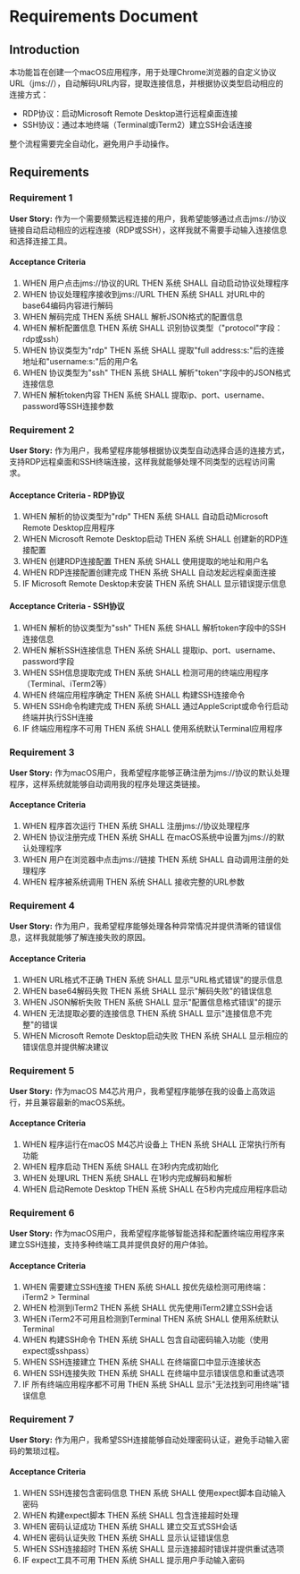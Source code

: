 # Requirements Document

## Introduction

本功能旨在创建一个macOS应用程序，用于处理Chrome浏览器的自定义协议URL（jms://），自动解码URL内容，提取连接信息，并根据协议类型启动相应的连接方式：
- RDP协议：启动Microsoft Remote Desktop进行远程桌面连接
- SSH协议：通过本地终端（Terminal或iTerm2）建立SSH会话连接

整个流程需要完全自动化，避免用户手动操作。

## Requirements

### Requirement 1

**User Story:** 作为一个需要频繁远程连接的用户，我希望能够通过点击jms://协议链接自动启动相应的远程连接（RDP或SSH），这样我就不需要手动输入连接信息和选择连接工具。

#### Acceptance Criteria

1. WHEN 用户点击jms://协议的URL THEN 系统 SHALL 自动启动协议处理程序
2. WHEN 协议处理程序接收到jms://URL THEN 系统 SHALL 对URL中的base64编码内容进行解码
3. WHEN 解码完成 THEN 系统 SHALL 解析JSON格式的配置信息
4. WHEN 解析配置信息 THEN 系统 SHALL 识别协议类型（"protocol"字段：rdp或ssh）
5. WHEN 协议类型为"rdp" THEN 系统 SHALL 提取"full address:s:"后的连接地址和"username:s:"后的用户名
6. WHEN 协议类型为"ssh" THEN 系统 SHALL 解析"token"字段中的JSON格式连接信息
7. WHEN 解析token内容 THEN 系统 SHALL 提取ip、port、username、password等SSH连接参数

### Requirement 2

**User Story:** 作为用户，我希望程序能够根据协议类型自动选择合适的连接方式，支持RDP远程桌面和SSH终端连接，这样我就能够处理不同类型的远程访问需求。

#### Acceptance Criteria - RDP协议

1. WHEN 解析的协议类型为"rdp" THEN 系统 SHALL 自动启动Microsoft Remote Desktop应用程序
2. WHEN Microsoft Remote Desktop启动 THEN 系统 SHALL 创建新的RDP连接配置
3. WHEN 创建RDP连接配置 THEN 系统 SHALL 使用提取的地址和用户名
4. WHEN RDP连接配置创建完成 THEN 系统 SHALL 自动发起远程桌面连接
5. IF Microsoft Remote Desktop未安装 THEN 系统 SHALL 显示错误提示信息

#### Acceptance Criteria - SSH协议

1. WHEN 解析的协议类型为"ssh" THEN 系统 SHALL 解析token字段中的SSH连接信息
2. WHEN 解析SSH连接信息 THEN 系统 SHALL 提取ip、port、username、password字段
3. WHEN SSH信息提取完成 THEN 系统 SHALL 检测可用的终端应用程序（Terminal、iTerm2等）
4. WHEN 终端应用程序确定 THEN 系统 SHALL 构建SSH连接命令
5. WHEN SSH命令构建完成 THEN 系统 SHALL 通过AppleScript或命令行启动终端并执行SSH连接
6. IF 终端应用程序不可用 THEN 系统 SHALL 使用系统默认Terminal应用程序

### Requirement 3

**User Story:** 作为macOS用户，我希望程序能够正确注册为jms://协议的默认处理程序，这样系统就能够自动调用我的程序处理这类链接。

#### Acceptance Criteria

1. WHEN 程序首次运行 THEN 系统 SHALL 注册jms://协议处理程序
2. WHEN 协议注册完成 THEN 系统 SHALL 在macOS系统中设置为jms://的默认处理程序
3. WHEN 用户在浏览器中点击jms://链接 THEN 系统 SHALL 自动调用注册的处理程序
4. WHEN 程序被系统调用 THEN 系统 SHALL 接收完整的URL参数

### Requirement 4

**User Story:** 作为用户，我希望程序能够处理各种异常情况并提供清晰的错误信息，这样我就能够了解连接失败的原因。

#### Acceptance Criteria

1. WHEN URL格式不正确 THEN 系统 SHALL 显示"URL格式错误"的提示信息
2. WHEN base64解码失败 THEN 系统 SHALL 显示"解码失败"的错误信息
3. WHEN JSON解析失败 THEN 系统 SHALL 显示"配置信息格式错误"的提示
4. WHEN 无法提取必要的连接信息 THEN 系统 SHALL 显示"连接信息不完整"的错误
5. WHEN Microsoft Remote Desktop启动失败 THEN 系统 SHALL 显示相应的错误信息并提供解决建议

### Requirement 5

**User Story:** 作为macOS M4芯片用户，我希望程序能够在我的设备上高效运行，并且兼容最新的macOS系统。

#### Acceptance Criteria

1. WHEN 程序运行在macOS M4芯片设备上 THEN 系统 SHALL 正常执行所有功能
2. WHEN 程序启动 THEN 系统 SHALL 在3秒内完成初始化
3. WHEN 处理URL THEN 系统 SHALL 在1秒内完成解码和解析
4. WHEN 启动Remote Desktop THEN 系统 SHALL 在5秒内完成应用程序启动
### Requirement 6

**User Story:** 作为macOS用户，我希望程序能够智能选择和配置终端应用程序来建立SSH连接，支持多种终端工具并提供良好的用户体验。

#### Acceptance Criteria

1. WHEN 需要建立SSH连接 THEN 系统 SHALL 按优先级检测可用终端：iTerm2 > Terminal
2. WHEN 检测到iTerm2 THEN 系统 SHALL 优先使用iTerm2建立SSH会话
3. WHEN iTerm2不可用且检测到Terminal THEN 系统 SHALL 使用系统默认Terminal
4. WHEN 构建SSH命令 THEN 系统 SHALL 包含自动密码输入功能（使用expect或sshpass）
5. WHEN SSH连接建立 THEN 系统 SHALL 在终端窗口中显示连接状态
6. WHEN SSH连接失败 THEN 系统 SHALL 在终端中显示错误信息和重试选项
7. IF 所有终端应用程序都不可用 THEN 系统 SHALL 显示"无法找到可用终端"错误信息

### Requirement 7

**User Story:** 作为用户，我希望SSH连接能够自动处理密码认证，避免手动输入密码的繁琐过程。

#### Acceptance Criteria

1. WHEN SSH连接包含密码信息 THEN 系统 SHALL 使用expect脚本自动输入密码
2. WHEN 构建expect脚本 THEN 系统 SHALL 包含连接超时处理
3. WHEN 密码认证成功 THEN 系统 SHALL 建立交互式SSH会话
4. WHEN 密码认证失败 THEN 系统 SHALL 显示认证错误信息
5. WHEN SSH连接超时 THEN 系统 SHALL 显示连接超时错误并提供重试选项
6. IF expect工具不可用 THEN 系统 SHALL 提示用户手动输入密码